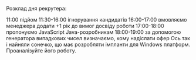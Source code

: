 Розклад дня рекрутера:

11:00 підйом
11:30-16:00 ігнорування кандидатів
16:00-17:00 вмовляємо менеджера додати +1 рік до вимог досвіду роботи
17:00-18:00 пропонуємо JavaScript Java-розробникам
18:00-19:00 за допомогою генератора випадкових чисел визначаємо, кому надіслати офер
Ось так і найняли сонечко, що має розробляти імпланти для Windows платформ. Проаналізуйте його роботу.